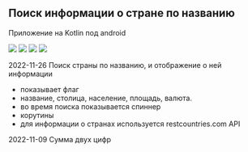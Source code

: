 ## Поиск информации о стране по названию

Приложение на Kotlin под android

![](https://raw.githubusercontent.com/bannovdaniil/FirstAndroidApp/image/1.png)
![](https://raw.githubusercontent.com/bannovdaniil/FirstAndroidApp/image/2.png)
![](https://raw.githubusercontent.com/bannovdaniil/FirstAndroidApp/image/3.png)
![](https://raw.githubusercontent.com/bannovdaniil/FirstAndroidApp/image/4.png)

2022-11-26 Поиск страны по названию, и отображение о ней информации

- показывает флаг
- название, столица, население, площадь, валюта.
- во время поиска показывается спиннер
- корутины
- для информации о странах используется restcountries.com API

2022-11-09 Сумма двух цифр